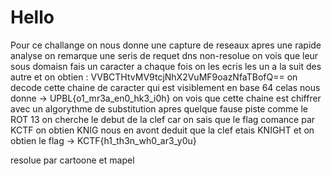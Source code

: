 # Hello

Pour ce challange on nous donne une capture de reseaux apres une rapide analyse on remarque une seris de requet dns 
non-resolue on vois que leur sous domaisn fais un caracter a chaque fois on les ecris les un a la suit des autre et
on obtien : VVBCTHtvMV9tcjNhX2VuMF9oazNfaTBofQ== on decode cette chaine de caracter qui est visiblement en base 64 
celas nous donne → UPBL{o1_mr3a_en0_hk3_i0h} on vois que cette chaine est chiffrer avec un algorythme de substitution
apres quelque fause piste comme le ROT 13 on cherche le debut de la clef car on sais que le flag comance par KCTF 
on obtien KNIG nous en avont deduit que la clef etais KNIGHT et on obtien le flag → KCTF{h1_th3n_wh0_ar3_y0u}

resolue par cartoone et mapel
